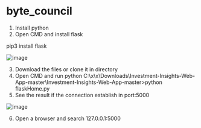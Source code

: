 # byte_council
1. Install python
2. Open CMD and install flask

pip3 install flask

![image](https://user-images.githubusercontent.com/113993070/236625108-d16e3520-1a08-483c-b7b5-21e85c387c76.png)


3. Download the files or clone it in directory 
4. Open CMD and run python
C:\x\x\Downloads\Investment-Insights-Web-App-master\Investment-Insights-Web-App-master>python flaskHome.py
5. See the result if the connection establish in port:5000

![image](https://user-images.githubusercontent.com/113993070/236625591-6cc911e0-259f-400f-b92b-ce060329eeb6.png)


6. Open a browser and search 127.0.0.1:5000


